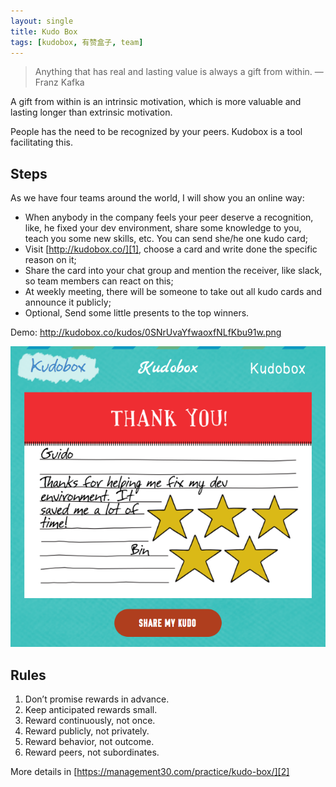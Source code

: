 ```yaml
---
layout: single
title: Kudo Box
tags: [kudobox, 有赞盒子, team]
---
```

> Anything that has real and lasting value is always a gift from within.
> — Franz Kafka

A gift from within is an intrinsic motivation, which is more valuable and lasting longer than extrinsic motivation.

People has the need to be recognized by your peers. Kudobox is a tool facilitating this.

## Steps

As we have four teams around the world, I will show you an online way:

* When anybody in the company feels your peer deserve a recognition, like, he fixed your dev environment, share some knowledge to you, teach you some new skills, etc. You can send she/he one kudo card;
* Visit [http://kudobox.co/][1], choose a card and write done the specific reason on it;
* Share the card into your chat group and mention the receiver, like slack, so team members can react on this;
* At weekly meeting, there will be someone to take out all kudo cards and announce it publicly;
* Optional, Send some little presents to the top winners.

Demo: http://kudobox.co/kudos/0SNrUvaYfwaoxfNLfKbu91w.png

![Kudo Card][image-1]

## Rules

1.  Don’t promise rewards in advance.
2.  Keep anticipated rewards small.
3.  Reward continuously, not once.
4.  Reward publicly, not privately.
5.  Reward behavior, not outcome.
6.  Reward peers, not subordinates.

More details in [https://management30.com/practice/kudo-box/][2]

[1]:	http://kudobox.co/
[2]:	https://management30.com/practice/kudo-box/

[image-1]:	/photos/kudocard.png